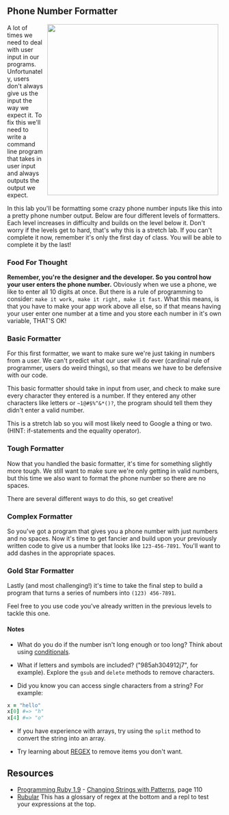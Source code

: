 ## Phone Number Formatter

<img src="https://s3.amazonaws.com/after-school-assets/wrong-number.gif" width="400" align="right" hspace="10">

A lot of times we need to deal with user input in our programs. Unfortunately, users don't always give us the input the way we expect it. To fix this we'll need to write a command line program that takes in user input and always outputs the output we expect.

In this lab you'll be formatting some crazy phone number inputs like this into a pretty phone number output. Below are four different levels of formatters. Each level increases in difficulty and builds on the level below it. Don't worry if the levels get to hard, that's why this is a stretch lab. If you can't complete it now, remember it's only the first day of class. You will be able to complete it by the last!

### Food For Thought
**Remember, you're the designer and the developer. So you control how your user enters the phone number.** Obviously when we use a phone, we like to enter all 10 digits at once. But there is a rule of programming to consider: `make it work, make it right, make it fast`. What this means, is that you have to make your app work above all else, so if that means having your user enter one number at a time and you store each number in it's own variable, THAT'S OK!

### Basic Formatter
For this first formatter, we want to make sure we're just taking in numbers from a user. We can't predict what our user will do ever (cardinal rule of programmer, users do weird things), so that means we have to be defensive with our code.

This basic formatter should take in input from user, and check to make sure every character they entered is a number. If they entered any other characters like letters or `~1@#$%^&*()?`, the program should tell them they didn't enter a valid number.

This is a stretch lab so you will most likely need to Google a thing or two. (HINT: if-statements and the equality operator).

### Tough Formatter

Now that you handled the basic formatter, it's time for something slightly more tough. We still want to make sure we're only getting in valid numbers, but this time we also want to format the phone number so there are no spaces.

There are several different ways to do this, so get creative!

### Complex Formatter

So you've got a program that gives you a phone number with just numbers and no spaces. Now it's time to get fancier and build upon your previously written code to give us a number that looks like `123-456-7891`. You'll want to add dashes in the appropriate spaces.

### Gold Star Formatter

Lastly (and most challenging!) it's time to take the final step to build a program that turns a series of numbers into `(123) 456-7891`.

Feel free to you use code you've already written in the previous levels to tackle this one.

#### Notes
+ What do you do if the number isn't long enough or too long? Think about using [conditionals](http://code.tutsplus.com/tutorials/ruby-for-newbies-conditional-statements-and-loops--net-16537).

+ What if letters and symbols are included? ("985ah304912j7", for example). Explore the `gsub` and `delete` methods to remove characters.

+ Did you know you can access single characters from a string? For example:

```ruby
x = "hello"
x[0] #=> "h"
x[4] #=> "o"
```

+ If you have experience with arrays, try using the `split` method to convert the string into an array.

+ Try learning about [REGEX](http://rubylearning.com/satishtalim/ruby_regular_expressions.html) to remove items you don't want.


## Resources
* [Programming Ruby 1.9](http://books.flatironschool.com/books/11?page=110) - [Changing Strings with Patterns](http://books.flatironschool.com/books/11?page=110), page 110
* [Rubular](http://rubular.com/) This has a glossary of regex at the bottom and a repl to test your expressions at the top.
